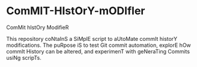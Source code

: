 # ComMIT-HIstOrY-mODIfIer
ComMit hIstOry ModifieR

This repository coNtaInS a SiMplE script to aUtoMate commIt historY modifications. The puRpose iS to test Git commit automation, explorE hOw commIt History can be altered, and experimenT with geNeraTing Commits usiNg scripTs.
